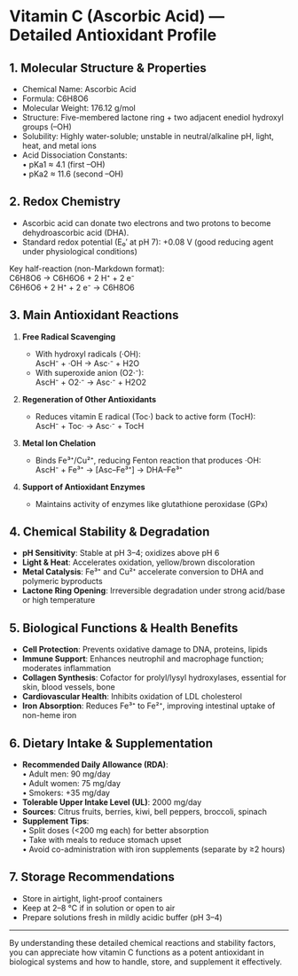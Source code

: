 # Vitamin C (Ascorbic Acid) — Detailed Antioxidant Profile

## 1. Molecular Structure & Properties  
- Chemical Name: Ascorbic Acid  
- Formula: C6H8O6  
- Molecular Weight: 176.12 g/mol  
- Structure: Five-membered lactone ring + two adjacent enediol hydroxyl groups (–OH)  
- Solubility: Highly water-soluble; unstable in neutral/alkaline pH, light, heat, and metal ions  
- Acid Dissociation Constants:  
  • pKa1 ≈ 4.1 (first –OH)  
  • pKa2 ≈ 11.6 (second –OH)

## 2. Redox Chemistry  
- Ascorbic acid can donate two electrons and two protons to become dehydroascorbic acid (DHA).  
- Standard redox potential (E₀′ at pH 7): +0.08 V (good reducing agent under physiological conditions)

Key half-reaction (non-Markdown format):  
  C6H8O6 → C6H6O6 + 2 H⁺ + 2 e⁻  
  C6H6O6 + 2 H⁺ + 2 e⁻ → C6H8O6  

## 3. Main Antioxidant Reactions  
1. **Free Radical Scavenging**  
   - With hydroxyl radicals (·OH):  
     AscH⁻ + ·OH → Asc·⁻ + H2O  
   - With superoxide anion (O2·⁻):  
     AscH⁻ + O2·⁻ → Asc·⁻ + H2O2  

2. **Regeneration of Other Antioxidants**  
   - Reduces vitamin E radical (Toc·) back to active form (TocH):  
     AscH⁻ + Toc· → Asc·⁻ + TocH  

3. **Metal Ion Chelation**  
   - Binds Fe³⁺/Cu²⁺, reducing Fenton reaction that produces ·OH:  
     AscH⁻ + Fe³⁺ → [Asc–Fe³⁺] → DHA–Fe³⁺  

4. **Support of Antioxidant Enzymes**  
   - Maintains activity of enzymes like glutathione peroxidase (GPx)

## 4. Chemical Stability & Degradation  
- **pH Sensitivity**: Stable at pH 3–4; oxidizes above pH 6  
- **Light & Heat**: Accelerates oxidation, yellow/brown discoloration  
- **Metal Catalysis**: Fe³⁺ and Cu²⁺ accelerate conversion to DHA and polymeric byproducts  
- **Lactone Ring Opening**: Irreversible degradation under strong acid/base or high temperature

## 5. Biological Functions & Health Benefits  
- **Cell Protection**: Prevents oxidative damage to DNA, proteins, lipids  
- **Immune Support**: Enhances neutrophil and macrophage function; moderates inflammation  
- **Collagen Synthesis**: Cofactor for prolyl/lysyl hydroxylases, essential for skin, blood vessels, bone  
- **Cardiovascular Health**: Inhibits oxidation of LDL cholesterol  
- **Iron Absorption**: Reduces Fe³⁺ to Fe²⁺, improving intestinal uptake of non-heme iron

## 6. Dietary Intake & Supplementation  
- **Recommended Daily Allowance (RDA)**:  
  • Adult men: 90 mg/day  
  • Adult women: 75 mg/day  
  • Smokers: +35 mg/day  
- **Tolerable Upper Intake Level (UL)**: 2000 mg/day  
- **Sources**: Citrus fruits, berries, kiwi, bell peppers, broccoli, spinach  
- **Supplement Tips**:  
  • Split doses (<200 mg each) for better absorption  
  • Take with meals to reduce stomach upset  
  • Avoid co-administration with iron supplements (separate by ≥2 hours)

## 7. Storage Recommendations  
- Store in airtight, light-proof containers  
- Keep at 2–8 °C if in solution or open to air  
- Prepare solutions fresh in mildly acidic buffer (pH 3–4)

---

By understanding these detailed chemical reactions and stability factors, you can appreciate how vitamin C functions as a potent antioxidant in biological systems and how to handle, store, and supplement it effectively.  

